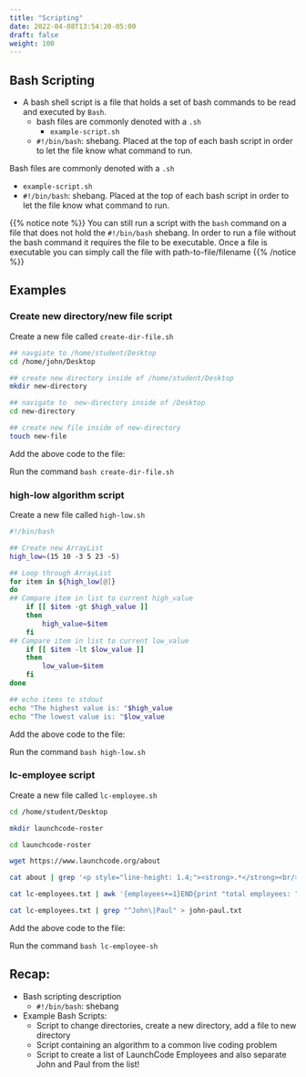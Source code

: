 ```yaml
---
title: "Scripting"
date: 2022-04-08T13:54:20-05:00
draft: false
weight: 100
---
```


## Bash Scripting

- A bash shell script is a file that holds a set of bash commands to be read and executed by `Bash`.
  - bash files are commonly denoted with a `.sh`
    - `example-script.sh`
  - `#!/bin/bash`: shebang. Placed at the top of each bash script in order to let the file know what command to run.

Bash files are commonly denoted with a `.sh`
- `example-script.sh`
- `#!/bin/bash`: shebang. Placed at the top of each bash script in order to let the file know what command to run.

{{% notice note %}}
You can still run a script with the `bash` command on a file that does not hold the `#!/bin/bash` shebang. In order to run a file without the bash command it requires the file to be executable. Once a file is executable you can simply call the file with path-to-file/filename
{{% /notice %}}

## Examples

### Create new directory/new file script

Create a new file called `create-dir-file.sh`

```bash
## navgiate to /home/student/Desktop
cd /home/john/Desktop

## create new directory inside of /home/student/Desktop
mkdir new-directory

## navigate to  new-directory inside of /Desktop
cd new-directory

## create new file inside of new-directory
touch new-file
```

Add the above code to the file:

Run the command `bash create-dir-file.sh`

### high-low algorithm script

Create a new file called `high-low.sh`

```bash
#!/bin/bash

## Create new ArrayList
high_low=(15 10 -3 5 23 -5)

## Loop through ArrayList
for item in ${high_low[@]}
do
## Compare item in list to current high_value
	if [[ $item -gt $high_value ]]
	then
		high_value=$item
	fi
## Compare item in list to current low_value
	if [[ $item -lt $low_value ]]
	then
		low_value=$item
	fi
done

## echo items to stdout
echo "The highest value is: "$high_value
echo "The lowest value is: "$low_value
```

Add the above code to the file:

Run the command `bash high-low.sh`

### lc-employee script

Create a new file called `lc-employee.sh`

```bash
cd /home/student/Desktop

mkdir launchcode-roster

cd launchcode-roster

wget https://www.launchcode.org/about

cat about | grep '<p style="line-height: 1.4;"><strong>.*</strong><br/>.*<br/>' | sed 's/^.*<strong>//g' | sed 's/<\/strong><br\/>/: /g' | sed 's/<br\/>.*$//g' > lc-employees.txt

cat lc-employees.txt | awk '{employees+=1}END{print "total employees: " employees}' >> lc-employees.txt

cat lc-employees.txt | grep "^John\|Paul" > john-paul.txt
```

Add the above code to the file:

Run the command `bash lc-employee-sh`


## Recap:
- Bash scripting description
  - `#!/bin/bash`: shebang
- Example Bash Scripts:
  - Script to change directories, create a new directory, add a file to new directory
  - Script containing an algorithm to a common live coding problem
  - Script to create a list of LaunchCode Employees and also separate John and Paul from the list!